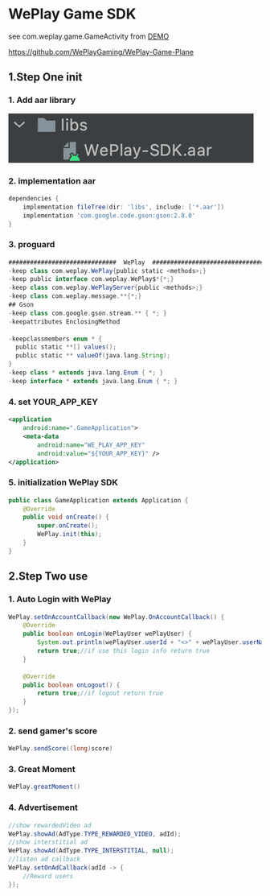 # WePlay Game SDK

see com.weplay.game.GameActivity from [DEMO](https://github.com/WePlayGaming/WePlay-Game-Plane)

https://github.com/WePlayGaming/WePlay-Game-Plane

## 1.Step One init

### 1. Add aar library

![image](aar.png)

### 2. implementation aar

```groovy
dependencies {
    implementation fileTree(dir: 'libs', include: ['*.aar'])
    implementation 'com.google.code.gson:gson:2.8.0'
}
```

### 3. proguard

```groovy
##############################  WePlay  ################################
-keep class com.weplay.WePlay{public static <methods>;}
-keep public interface com.weplay.WePlay$*{*;}
-keep class com.weplay.WePlayServer{public <methods>;}
-keep class com.weplay.message.**{*;}
## Gson
-keep class com.google.gson.stream.** { *; }
-keepattributes EnclosingMethod

-keepclassmembers enum * {
  public static **[] values();
  public static ** valueOf(java.lang.String);
}
-keep class * extends java.lang.Enum { *; }
-keep interface * extends java.lang.Enum { *; }
```

### 4. set YOUR_APP_KEY

```xml
<application
    android:name=".GameApplication">
    <meta-data
        android:name="WE_PLAY_APP_KEY"
        android:value="${YOUR_APP_KEY}" />
</application>
```

### 5. initialization WePlay SDK

```java
public class GameApplication extends Application {
    @Override
    public void onCreate() {
        super.onCreate();
        WePlay.init(this);
    }
}
```
## 2.Step Two use

### 1. Auto Login with WePlay

```java
WePlay.setOnAccountCallback(new WePlay.OnAccountCallback() {
    @Override
    public boolean onLogin(WePlayUser wePlayUser) {
        System.out.println(wePlayUser.userId + "<>" + wePlayUser.userName);
        return true;//if use this login info return true
    }

    @Override
    public boolean onLogout() {
        return true;//if logout return true
    }
});
```

### 2. send gamer's score

```java
WePlay.sendScore((long)score)
```

### 3. Great Moment

```java
WePlay.greatMoment()
```

### 4. Advertisement

```java
//show rewardedVideo ad
WePlay.showAd(AdType.TYPE_REWARDED_VIDEO, adId);
//show interstitial ad
WePlay.showAd(AdType.TYPE_INTERSTITIAL, null);
//listen ad callback
WePlay.setOnAdCallback(adId -> {
    //Reward users
});
```

